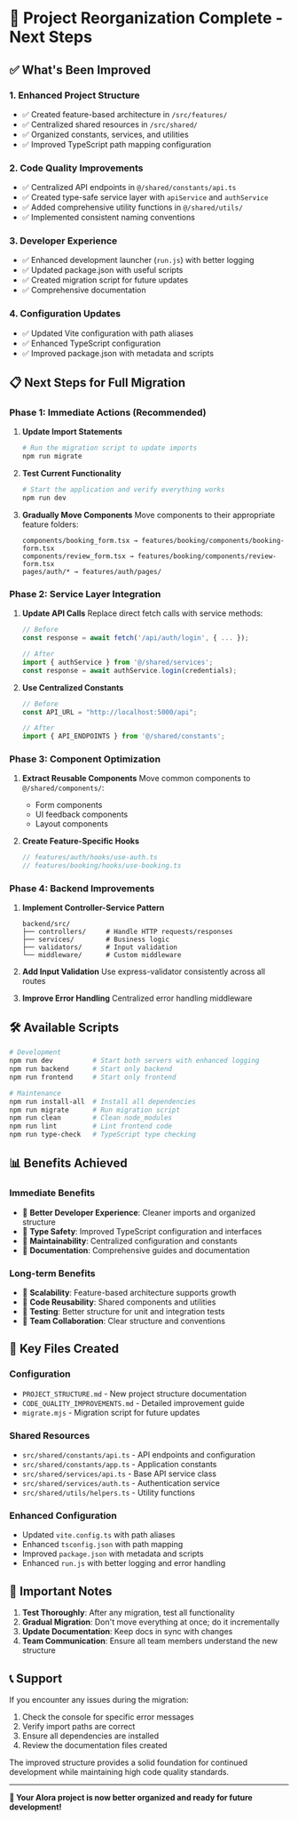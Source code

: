 # 🎉 Project Reorganization Complete - Next Steps

## ✅ What's Been Improved

### 1. **Enhanced Project Structure**
- ✅ Created feature-based architecture in `/src/features/`
- ✅ Centralized shared resources in `/src/shared/`
- ✅ Organized constants, services, and utilities
- ✅ Improved TypeScript path mapping configuration

### 2. **Code Quality Improvements**
- ✅ Centralized API endpoints in `@/shared/constants/api.ts`
- ✅ Created type-safe service layer with `apiService` and `authService`
- ✅ Added comprehensive utility functions in `@/shared/utils/`
- ✅ Implemented consistent naming conventions

### 3. **Developer Experience**
- ✅ Enhanced development launcher (`run.js`) with better logging
- ✅ Updated package.json with useful scripts
- ✅ Created migration script for future updates
- ✅ Comprehensive documentation

### 4. **Configuration Updates**
- ✅ Updated Vite configuration with path aliases
- ✅ Enhanced TypeScript configuration
- ✅ Improved package.json with metadata and scripts

## 📋 Next Steps for Full Migration

### Phase 1: Immediate Actions (Recommended)

1. **Update Import Statements**
   ```bash
   # Run the migration script to update imports
   npm run migrate
   ```

2. **Test Current Functionality**
   ```bash
   # Start the application and verify everything works
   npm run dev
   ```

3. **Gradually Move Components**
   Move components to their appropriate feature folders:
   ```
   components/booking_form.tsx → features/booking/components/booking-form.tsx
   components/review_form.tsx → features/booking/components/review-form.tsx
   pages/auth/* → features/auth/pages/
   ```

### Phase 2: Service Layer Integration

1. **Update API Calls**
   Replace direct fetch calls with service methods:
   ```typescript
   // Before
   const response = await fetch('/api/auth/login', { ... });
   
   // After
   import { authService } from '@/shared/services';
   const response = await authService.login(credentials);
   ```

2. **Use Centralized Constants**
   ```typescript
   // Before
   const API_URL = "http://localhost:5000/api";
   
   // After
   import { API_ENDPOINTS } from '@/shared/constants';
   ```

### Phase 3: Component Optimization

1. **Extract Reusable Components**
   Move common components to `@/shared/components/`:
   - Form components
   - UI feedback components
   - Layout components

2. **Create Feature-Specific Hooks**
   ```typescript
   // features/auth/hooks/use-auth.ts
   // features/booking/hooks/use-booking.ts
   ```

### Phase 4: Backend Improvements

1. **Implement Controller-Service Pattern**
   ```
   backend/src/
   ├── controllers/     # Handle HTTP requests/responses
   ├── services/        # Business logic
   ├── validators/      # Input validation
   └── middleware/      # Custom middleware
   ```

2. **Add Input Validation**
   Use express-validator consistently across all routes

3. **Improve Error Handling**
   Centralized error handling middleware

## 🛠️ Available Scripts

```bash
# Development
npm run dev          # Start both servers with enhanced logging
npm run backend      # Start only backend
npm run frontend     # Start only frontend

# Maintenance
npm run install-all  # Install all dependencies
npm run migrate      # Run migration script
npm run clean        # Clean node_modules
npm run lint         # Lint frontend code
npm run type-check   # TypeScript type checking
```

## 📊 Benefits Achieved

### Immediate Benefits
- 🚀 **Better Developer Experience**: Cleaner imports and organized structure
- 🚀 **Type Safety**: Improved TypeScript configuration and interfaces
- 🚀 **Maintainability**: Centralized configuration and constants
- 🚀 **Documentation**: Comprehensive guides and documentation

### Long-term Benefits
- 🚀 **Scalability**: Feature-based architecture supports growth
- 🚀 **Code Reusability**: Shared components and utilities
- 🚀 **Testing**: Better structure for unit and integration tests
- 🚀 **Team Collaboration**: Clear structure and conventions

## 🎯 Key Files Created

### Configuration
- `PROJECT_STRUCTURE.md` - New project structure documentation
- `CODE_QUALITY_IMPROVEMENTS.md` - Detailed improvement guide
- `migrate.mjs` - Migration script for future updates

### Shared Resources
- `src/shared/constants/api.ts` - API endpoints and configuration
- `src/shared/constants/app.ts` - Application constants
- `src/shared/services/api.ts` - Base API service class
- `src/shared/services/auth.ts` - Authentication service
- `src/shared/utils/helpers.ts` - Utility functions

### Enhanced Configuration
- Updated `vite.config.ts` with path aliases
- Enhanced `tsconfig.json` with path mapping
- Improved `package.json` with metadata and scripts
- Enhanced `run.js` with better logging and error handling

## 🚨 Important Notes

1. **Test Thoroughly**: After any migration, test all functionality
2. **Gradual Migration**: Don't move everything at once; do it incrementally
3. **Update Documentation**: Keep docs in sync with changes
4. **Team Communication**: Ensure all team members understand the new structure

## 📞 Support

If you encounter any issues during the migration:

1. Check the console for specific error messages
2. Verify import paths are correct
3. Ensure all dependencies are installed
4. Review the documentation files created

The improved structure provides a solid foundation for continued development while maintaining high code quality standards.

---

**🎉 Your Alora project is now better organized and ready for future development!**